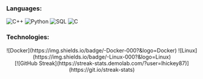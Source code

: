 

### Languages:
![C++](https://img.shields.io/badge/-C++-000?&logo=c%2b%2b&logoColor=00599C)
![Python](https://img.shields.io/badge/-Python-000?&logo=Python)
![SQL](https://img.shields.io/badge/-SQL-000?&logo=MySQL)
![C](https://img.shields.io/badge/-C-000?&logo=C)


### Technologies:
<div style="text-align: center;">
  ![Docker](https://img.shields.io/badge/-Docker-000?&logo=Docker)
  ![Linux](https://img.shields.io/badge/-Linux-000?&logo=Linux)
</div>

<div style="text-align: center;">
  [![GitHub Streak](https://streak-stats.demolab.com/?user=lhickey87)](https://git.io/streak-stats)
</div>
<!--
**lhickey87/lhickey87** is a ✨ _special_ ✨ repository because its `README.md` (this file) appears on your GitHub profile.

Here are some ideas to get you started:

- 🔭 I’m currently working on ...
- 🌱 I’m currently learning ...
- 👯 I’m looking to collaborate on ...
- 🤔 I’m looking for help with ...
- 💬 Ask me about ...
- 📫 How to reach me: ...
- 😄 Pronouns: ...
- ⚡ Fun fact: ...
-->
